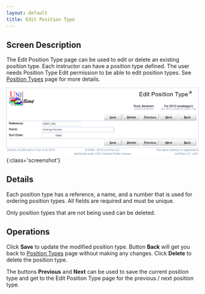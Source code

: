 ```yaml
---
layout: default
title: Edit Position Type
---
```



## Screen Description

The Edit Position Type page can be used to edit or delete an existing position type. Each instructor can have a position type defined. The user needs Position Type Edit permission to be able to edit position types. See [Position Types](position-types) page for more details.

![Edit Position Type](images/edit-position-type-1.png){:class='screenshot'}

## Details

Each position type has a reference, a name, and a number that is used for ordering position types. All fields are required and must be unique.

Only position types that are not being used can be deleted.

## Operations

Click **Save** to update the modified position type. Button **Back** will get you back to [Position Types](position-types) page without making any changes. Click **Delete** to delete the position type.

The buttons **Previous** and **Next** can be used to save the current position type and get to the Edit Position Type page for the previous / next position type.
